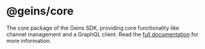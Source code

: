 # @geins/core

The core package of the Geins SDK, providing core functionality like channel management and a GraphQL client.
Read the [full documentation](https://sdk.geins.dev/packages/core/) for more information.
